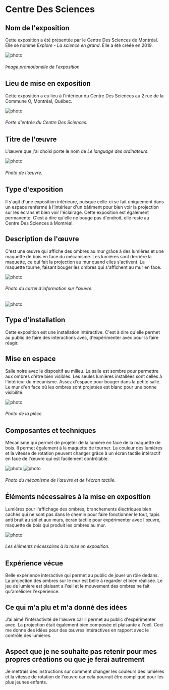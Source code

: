 # Centre Des Sciences

## **Nom de l'exposition**
Cette exposition a été présentée par le Centre Des Sciences de Montréal. Elle se nomme *Explore - La science en grand*. Elle a été créée en 2019.

![photo](media/)
###### Image promotionelle de l'exposition.

## **Lieu de mise en exposition**
Cette exposition a eu lieu à l'intérieur du Centre Des Sciences au 2 rue de la Commune O, Montréal, Québec.

![photo](media/)
###### Porte d'entrée du Centre Des Sciences.

## **Titre de l'œuvre**
L'œuvre que j'ai choisi porte le nom de *Le language des ordinateurs*.

![photo](media/)
###### Photo de l'œuvre.

## **Type d'exposition**
Il s'agit d'une exposition intérieure, puisque celle-ci se fait uniquement dans un espace renfermé à l'intérieur d'un bâtiment pour bien voir la projection sur les écrans et bien voir l'éclairage. Cette exposition est également permanente. C'est à dire qu'elle ne bouge pas d'endroit, elle reste au Centre Des Sciences à Montréal.

## **Description de l'œuvre**
C'est une œuvre qui affiche des ombres au mur grâce à des lumières et une maquette de bois en face du mécanisme. Les lumières sont derrière la maquette, ce qui fait la projection au mur quand elles s'activent. La maquette tourne, faisant bouger les ombres qui s'affichent au mur en face.

![photo](media/)
###### Photo du cartel d'information sur l'œuvre.

![photo](media/)

## **Type d'installation**
Cette exposition est une installation intéractive. C'est à dire qu'elle permet au public de faire des interactions avec, d'expérimenter avec pour la faire réagir.

## **Mise en espace**
Salle noire avec le dispositif au milieu. La salle est sombre pour permettre aux ombres d'être bien visibles. Les seules lumières installées sont celles à l'intérieur du mécanisme. Assez d'espace pour bouger dans la petite salle. Le mur d'en face où les ombres sont projetées est blanc pour une bonne visibilité.

![photo](media/)
###### Photo de la pièce.

## **Composantes et techniques**
Mécanisme qui permet de projeter de la lumière en face de la maquette de bois. Il permet également à la maquette de tourner. La couleur des lumières et la vitesse de rotation peuvent changer grâce à un écran tactile intéractif en face de l'œuvre qui est facilement contrôlable.

![photo](media/)
![photo](media/)
###### Photo du mécanisme de l'œuvre et de l'écran tactile.

## **Éléments nécessaires à la mise en exposition**
Lumières pour l'affichage des ombres, branchements électriques bien cachés qui ne sont pas dans le chemin pour faire fonctionner le tout, tapis anti bruit au sol et aux murs, écran tactile pour expérimenter avec l'œuvre, maquette de bois qui produit les ombres au mur.

![photo](media/)
###### Les éléments nécessaires à la mise en exposition.

## **Expérience vécue**
Belle expérience interactive qui permet au public de jouer un rôle dedans. La projection des ombres sur le mur est belle à regarder et bien réalisée. Le jeu de lumière est plaisant a l'œil et le mouvement des ombres ne fait qu'améliorer l'expérience.

## **Ce qui m'a plu et m'a donné des idées**
J’ai aimé l'intéractivité de l'œuvre car il permet au public d'expérimenter avec. La projection était également bien composée et plaisante a l'oeil. Ceci me donne des idées pour des œuvres intéractives en rapport avec le contrôle des lumières.

## **Aspect que je ne souhaite pas retenir pour mes propres créations ou que je ferai autrement**
Je mettrais des instructions sur comment changer les couleurs des lumières et la vitesse de rotation de l'œuvre car cela pourrait être compliqué pour les plus jeunes enfants.

